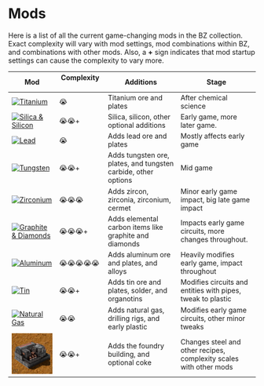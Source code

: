 # Mods

Here is a list of all the current game-changing mods in the BZ collection. Exact complexity will vary with mod settings, mod combinations within BZ, and combinations with other mods. Also, a **+** sign indicates that mod startup settings can cause the complexity to vary more.

Mod | Complexity &nbsp; &nbsp; &nbsp; &nbsp; &nbsp;| Additions | Stage
--|--|--|--
[![Titanium](https://raw.githubusercontent.com/brevven/titanium/master/thumbnail.png)](https://mods.factorio.com/mod/bztitanium)|😭|Titanium ore and plates|After chemical science
[![Silica & Silicon](https://raw.githubusercontent.com/brevven/silicon/master/thumbnail.png)](https://mods.factorio.com/mod/bzsilicon)|😭😭+|Silica, silicon, other optional additions|Early game, more later game.
[![Lead](https://raw.githubusercontent.com/brevven/lead/main/thumbnail.png)](https://mods.factorio.com/mod/bzlead)|😭|Adds lead ore and plates|Mostly affects early game
[![Tungsten](https://raw.githubusercontent.com/brevven/tungsten/main/thumbnail.png)](https://mods.factorio.com/mod/bztungsten)|😭😭+|Adds tungsten ore, plates, and tungsten carbide, other options|Mid game
[![Zirconium](https://raw.githubusercontent.com/brevven/zirconium/main/thumbnail.png)](https://mods.factorio.com/mod/bzzirconium)|😭😭😭|Adds zircon, zirconia, zirconium, cermet|Minor early game impact, big late game impact
[![Graphite & Diamonds](https://raw.githubusercontent.com/brevven/carbon/main/thumbnail.png)](https://mods.factorio.com/mod/bzcarbon)|😭😭😭+|Adds elemental carbon items like graphite and diamonds|Impacts early game circuits, more changes throughout.
[![Aluminum](https://raw.githubusercontent.com/brevven/aluminum/main/thumbnail.png)](https://mods.factorio.com/mod/bzaluminum)|😭😭😭😭😭|Adds aluminum ore and plates, and alloys|Heavily modifies early game, impact throughout
[![Tin](https://raw.githubusercontent.com/brevven/tin/main/thumbnail.png)](https://mods.factorio.com/mod/bztin)|😭😭+|Adds tin ore and plates, solder, and organotins|Modifies circuits and entities with pipes, tweak to plastic
[![Natural Gas](https://raw.githubusercontent.com/brevven/bzgas/main/thumbnail.png)](https://mods.factorio.com/mod/bzgas)|😭😭|Adds natural gas, drilling rigs, and early plastic|Modifies early game circuits, other minor tweaks
[![Foundry](https://raw.githubusercontent.com/brevven/foundry/main/thumbnail.png)](https://mods.factorio.com/mod/bzfoundry)|😭😭+|Adds the foundry building, and optional coke|Changes steel and other recipes, complexity scales with other mods




